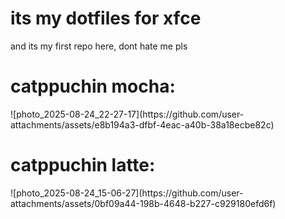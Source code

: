 <h1>its my dotfiles for xfce </h1>



and its my first repo here, dont hate me pls



<h1>catppuchin mocha:</h1>
![photo_2025-08-24_22-27-17](https://github.com/user-attachments/assets/e8b194a3-dfbf-4eac-a40b-38a18ecbe82c)





<h1>catppuchin latte:</h1>
![photo_2025-08-24_15-06-27](https://github.com/user-attachments/assets/0bf09a44-198b-4648-b227-c929180efd6f)
